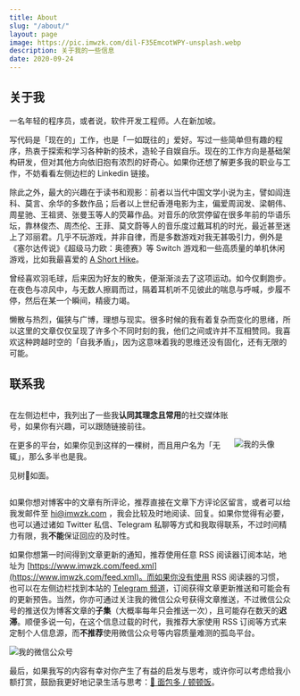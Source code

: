 ```yaml
---
title: About
slug: "/about/"
layout: page
image: https://pic.imwzk.com/dil-F35EmcotWPY-unsplash.webp
description: 关于我的一些信息
date: 2020-09-24
---
```


## 关于我

一名年轻的程序员，或者说，软件开发工程师。人在新加坡。

写代码是「现在的」工作，也是「一如既往的」爱好。写过一些简单但有趣的程序，热衷于探索和学习各种新的技术，造轮子自娱自乐。现在的工作方向是基础架构研发，但对其他方向依旧抱有浓烈的好奇心。如果你还想了解更多我的职业与工作，不妨看看左侧边栏的 Linkedin 链接。

除此之外，最大的兴趣在于读书和观影：前者以当代中国文学小说为主，譬如阎连科、莫言、余华的多数作品；后者以上世纪香港电影为主，偏爱周润发、梁朝伟、周星驰、王祖贤、张曼玉等人的荧幕作品。对音乐的欣赏停留在很多年前的华语乐坛，靠林俊杰、周杰伦、王菲、莫文蔚等人的音乐度过戴耳机的时光，最近甚至迷上了邓丽君。几乎不玩游戏，并非自律，而是多数游戏对我无甚吸引力，例外是《塞尔达传说》《超级马力欧：奥德赛》等 Switch 游戏和一些高质量的单机休闲游戏，比如我最喜爱的 [A Short Hike](https://store.steampowered.com/app/1055540/A_Short_Hike/)。

曾经喜欢羽毛球，后来因为好友的散失，便渐渐淡去了这项运动。如今仅剩跑步。在夜色与凉风中，与无数人擦肩而过，隔着耳机听不见彼此的喘息与呼喊，步履不停，然后在某一个瞬间，精疲力竭。

懒散与热烈，偏狭与广博，理想与现实。很多时候的我有着复杂而变化的思绪，所以这里的文章仅仅呈现了许多个不同时刻的我，他们之间或许并不互相赞同。我喜欢这种跨越时空的「自我矛盾」，因为这意味着我的思维还没有固化，还有无限的可能。

## 联系我

<div style="display:flex;">
  <div style="width:80%;">
    <p>在左侧边栏中，我列出了一些我<b>认同其理念且常用</b>的社交媒体账号，如果你有兴趣，可以跟随链接前往。
    <p>在更多的平台，如果你见到这样的一棵树，而且用户名为「无辄」，那么多半也是我。</p>
    <p>见树🌳如面。</p>
  </div>
<img src="https://pic.imwzk.com/author.webp" alt="我的头像" style="max-width:20%;margin-top:auto;margin-bottom:auto;padding-bottom: 0.25em;"/>
</div>

如果你想对博客中的文章有所评论，推荐直接在文章下方评论区留言，或者可以给我发邮件至 [hi@imwzk.com](mailto:hi@imwzk.com) ，我会比较及时地阅读、回复。如果你觉得有必要，也可以通过诸如 Twitter 私信、Telegram 私聊等方式和我取得联系，不过时间精力有限，我**不能**保证回应的及时性。

如果你想第一时间得到文章更新的通知，推荐使用任意 RSS 阅读器订阅本站，地址为 [https://www.imwzk.com/feed.xml](https://www.imwzk.com/feed.xml)。而如果你没有使用 RSS 阅读器的习惯，也可以在左侧边栏找到本站的 [Telegram 频道](https://t.me/wzstack)，订阅获得文章更新推送和可能会有的更新预告。当然，你亦可通过关注我的微信公众号获得文章推送，不过微信公众号的推送仅为博客文章的**子集**（大概率每年只会推送一次），且可能存在数天的**迟滞**。顺便多说一句，在这个信息过载的时代，我推荐大家使用 RSS 订阅等方式来定制个人信息源，而**不推荐**使用微信公众号等内容质量难测的孤岛平台。

<img src="https://pic.imwzk.com/wechat-white.webp" alt="我的微信公众号" style="display:block;margin-left:auto;margin-right:auto;"/>

最后，如果我写的内容有幸对你产生了有益的启发与思考，或许你可以考虑给我小额打赏，鼓励我更好地记录生活与思考：[🍩 面包多 / 顿顿饭](https://dun.mianbaoduo.com/@keithnull)。
